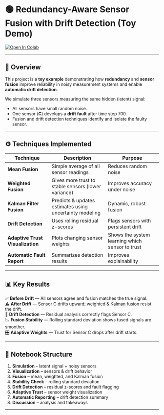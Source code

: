 # 🟢 Redundancy-Aware Sensor Fusion with Drift Detection (Toy Demo)

[![Open In Colab](https://colab.research.google.com/assets/colab-badge.svg)](https://colab.research.google.com/github/Kalidasan-2001/redundancy-aware-sensor-fusion/blob/main/notebooks/redundancy_sensor_fusion.ipynb)


---

## 📘 Overview

This project is a **toy example** demonstrating how **redundancy** and **sensor fusion** improve reliability in noisy measurement systems and enable **automatic drift detection**.

We simulate three sensors measuring the same hidden (latent) signal:
- All sensors have small random noise.  
- One sensor (**C**) develops a **drift fault** after time step 700.  
- Fusion and drift detection techniques identify and isolate the faulty sensor.

---

## ⚙️ Techniques Implemented

| Technique | Description | Purpose |
|------------|--------------|----------|
| **Mean Fusion** | Simple average of all sensor readings | Reduces random noise |
| **Weighted Fusion** | Gives more trust to stable sensors (lower variance) | Improves accuracy under noise |
| **Kalman Filter Fusion** | Predicts & updates estimates using uncertainty modeling | Dynamic, robust fusion |
| **Drift Detection** | Uses rolling residual z-scores | Flags sensors with persistent drift |
| **Adaptive Trust Visualization** | Plots changing sensor weights | Shows the system learning which sensor to trust |
| **Automatic Fault Report** | Summarizes detection results | Improves explainability |

---

## 📊 Key Results

✅ **Before Drift** — All sensors agree and fusion matches the true signal.  
⚠️ **After Drift** — Sensor C drifts upward; weighted & Kalman fusion resist the drift.  
🚨 **Drift Detection** — Residual analysis correctly flags Sensor C.  
📉 **Fusion Stability** — Rolling standard deviation shows fused signals are smoother.  
🎛️ **Adaptive Weights** — Trust for Sensor C drops after drift starts.  

---

## 🧩 Notebook Structure

1. **Simulation** – latent signal + noisy sensors  
2. **Visualization** – sensors & drift behavior  
3. **Fusion** – mean, weighted, and Kalman fusion  
4. **Stability Check** – rolling standard deviation  
5. **Drift Detection** – residual z-scores and fault flagging  
6. **Adaptive Trust** – sensor weight visualization  
7. **Automatic Reporting** – drift detection summary  
8. **Discussion** – analysis and takeaways  

---

